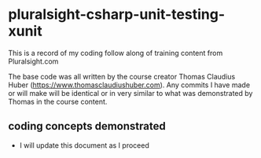 # pluralsight-csharp-unit-testing-xunit

This is a record of my coding follow along of training content from 
Pluralsight.com

The base code was all written by the course creator Thomas Claudius Huber
(https://www.thomasclaudiushuber.com). Any commits I have made or will make
will be identical or in very similar to what was demonstrated by Thomas in
the course content.

## coding concepts demonstrated

- I will update this document as I proceed